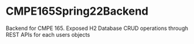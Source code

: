 # CMPE165Spring22Backend
Backend for CMPE 165.
Exposed H2 Database CRUD operations through REST APIs for each users objects
